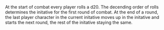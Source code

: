 At the start of combat every player rolls a d20.
The decending order of rolls determines the initative for the first round of combat.
At the end of a round, the last player character in the current initative moves up in the initative and starts the next round, the rest of the initative staying the same.